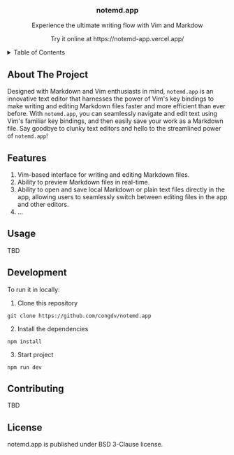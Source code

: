 <!-- PROJECT LOGO -->
<br />
<div align="center">

  <h3 align="center">notemd.app</h3>

  <p align="center">
    Experience the ultimate writing flow with Vim and Markdow
  </p>
  <p align="center">Try it online at https://notemd-app.vercel.app/</p>
</div>

<!-- TABLE OF CONTENTS -->
<details>
  <summary>Table of Contents</summary>
  <ol>
    <li>
      <a href="#about-the-project">About The Project</a>
    </li>
    <li>
      <a href="#features">Features</a>
    </li>
    <li><a href="#usage">Usage</a></li>
    <li><a href="#development">Development</a></li>
    <li><a href="#contributing">Contributing</a></li>
    <li><a href="#license">License</a></li>
  </ol>
</details>

<!-- ABOUT THE PROJECT -->

## About The Project

Designed with Markdown and Vim enthusiasts in mind, `notemd.app` is an innovative text editor that harnesses the power of Vim's key bindings to make writing and editing Markdown files faster and more efficient than ever before. With `notemd.app`, you can seamlessly navigate and edit text using Vim's familiar key bindings, and then easily save your work as a Markdown file. Say goodbye to clunky text editors and hello to the streamlined power of `notemd.app`!

<!-- Features -->

## Features

1. Vim-based interface for writing and editing Markdown files.
2. Ability to preview Markdown files in real-time.
3. Ability to open and save local Markdown or plain text files directly in the app,
   allowing users to seamlessly switch between editing files in the app and other editors.
4. ...
<!-- USAGE EXAMPLES -->

## Usage

TBD

## Development

To run it in locally:

1. Clone this repository

```
git clone https://github.com/congdv/notemd.app
```

2. Install the dependencies

```
npm install
```

3. Start project

```
npm run dev
```

<!-- CONTRIBUTING -->

## Contributing

TBD

<!-- LICENSE -->

## License

notemd.app is published under BSD 3-Clause license.
